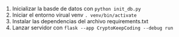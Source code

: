 1. Inicializar la basde de datos con `python init_db.py`
2. Iniciar el entorno virual venv `. venv/bin/activate`
3. Instalar las dependencias del archivo requirements.txt
4. Lanzar servidor con `flask --app CryptoKeepCoding --debug run`
